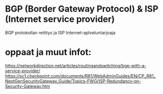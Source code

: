 # BGP (Border Gateway Protocol) & ISP (Internet service provider)

BGP protokollan reititys ja ISP Internet-aplveluntarjoaja

# oppaat ja muut infot:
https://networkdirection.net/articles/routingandswitching/bgp-with-a-service-provider/ <br>
https://sc1.checkpoint.com/documents/R81/WebAdminGuides/EN/CP_R81_NextGenSecurityGateway_Guide/Topics-FWG/ISP-Redundancy-on-Security-Gateway.htm <br>
 <br>
 <br>

